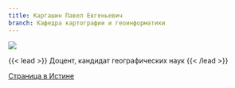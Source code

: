 ```yaml
---
title: Каргашин Павел Евгеньевич
branch: Кафедра картографии и геоинформатики
---
```

![](img/kpe.jpg)

{{< lead >}} Доцент, кандидат географических наук {{< /lead >}}

[Страница в Истине](https://istina.msu.ru/workers/426462)